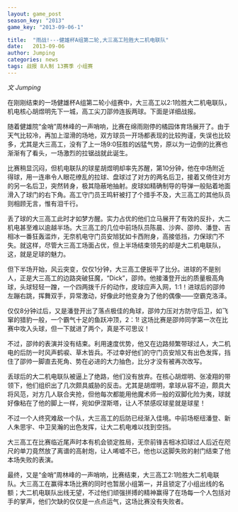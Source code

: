 ```yaml
---
layout: game_post
season_key: "2013"
game_key: "2013-09-06-1"

title:  "雨战!---健雄杯A组第二轮,大三高工险胜大二机电联队"
date:   2013-09-06
author: Jumping
categories: news
tags: 战报 8人制 13赛季 小组赛
---
```


*文 Jumping*

在刚刚结束的一场健雄杯A组第二轮小组赛中，大三高工以2:1险胜大二机电联队，机电核心胡煜明先下一城，高工尖刀邵帅连扳两球。下面是详细战报。

随着健雄院“金哨”周林峰的一声哨响，比赛在绵雨刚停的橘园体育场展开了。由于天气比较冷，再加上湿滑的场地，双方球员一开场都表现的比较拘谨，失误也比较多，尤其是大三高工，没有了上一场9:0狂胜的凶猛气势，原以为一边倒的比赛也渐渐有了看头，一场激烈的拉锯战就此诞生。

比赛稍显沉闷，但机电联队的球星胡煜明却率先苏醒，第10分钟，他在中场附近得球，用一连串令人眼花缭乱的拉球、盘球过了对方的两名后卫，接着又倚住对方的另一名后卫，突然转身，极其隐蔽地抽射。皮球如精确制导的导弹一般贴着地面滑入了球门的右下角。高工守门员王鸣轩被打了个措手不及，大三高工的其他队员则相顾无言，惟有泪千行。

丢了球的大三高工此时才如梦方醒。实力占优的他们立马展开了有效的反扑，大二机电甚至难以逾越半场。大三高工的几位中前场队员陈晨、沙奔、邵帅、潘登、吉相冰一番狂轰滥炸，无奈机电守门员安旭犹如卡西附身，高接低挡，力保球门不失。就这样，尽管大三高工场面占优，但上半场结束领先的却是大二机电联队，这，就是足球的魅力。

但下半场开始，风云突变，仅仅1分钟，大三高工便扳平了比分。进球的不是别人，正是大三高工的边路突破狂魔，“Dick”，邵帅。他接潘登开出的质量极高角球，头球轻轻一蹭，一个四两拨千斤的动作，皮球应声入网，1:1！进球后的邵帅左蹦右跳，挥舞双手，异常激动，好像此时他变身为了他的偶像——空霸克洛泽。

仅仅8分钟过后，又是潘登开出了落点极佳的角球，邵帅力压对方防守后卫，如飞窜的猎豹一般，一个霸气十足的鱼跃冲顶，2：1! 这场比赛是邵帅同学第一次在比赛中攻入头球，但一下就进了两个，真是不可思议！

不过，邵帅的表演并没有结束。利用速度优势，他又在边路频繁带球过人，大二机电的后防一时风声鹤唳、草木皆兵。不过幸好他们的守门员安旭又有出色发挥，挡住了邵帅一脚直去死角、势在必进的大力抽色，比分才没有被再次改写。

丢球后的大二机电联队被逼上了绝路，他们没有放弃。在核心胡煜明、张凌翔的带领下，他们组织出了几次颇具威胁的反击。尤其是胡煜明，拿球从容不迫，颇具大将风范，对方几人联合夹抢，但他每次都能用他魔术师一般的双脚化险为夷，球就好像粘在了他的脚上一样，宛如伊涅斯塔，让人不禁感叹球星就是球星！

不过一个人终究难敌一个队，大三高工的后防已经渐入佳境。中前场枢纽潘登、新人朱思宇、中卫吴瀚的出色发挥，让大二机电难以找到空挡。

大三高工在比赛临近尾声时本有机会锁定胜局，无奈前锋吉相冰扣球过人后近在咫尺的单刀竟然放了离谱的高射炮，让人唏嘘不已，他也以这脚失败的射门结束了他本场失败的表演。

最终，又是“金哨”周林峰的一声哨响，比赛结束，大三高工2:1险胜大二机电联队。大三高工在赢得本场比赛的同时也暂居小组第一，并且锁定了小组出线的名额；大二机电联队出线无望，不过他们顽强拼搏的精神赢得了在场每一个人包括对手的掌声，他们欠缺的仅仅是一点点运气，这场比赛没有失败者。